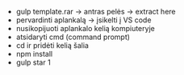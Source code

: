 * gulp template.rar -> antras pelės -> extract here
* pervardinti aplankalą -> įsikelti į VS code
* nusikopijuoti aplankalo kelią kompiuteryje
* atsidaryti cmd (command prompt)
* cd ir pridėti kelią šalia
* npm install
* gulp
 star 1